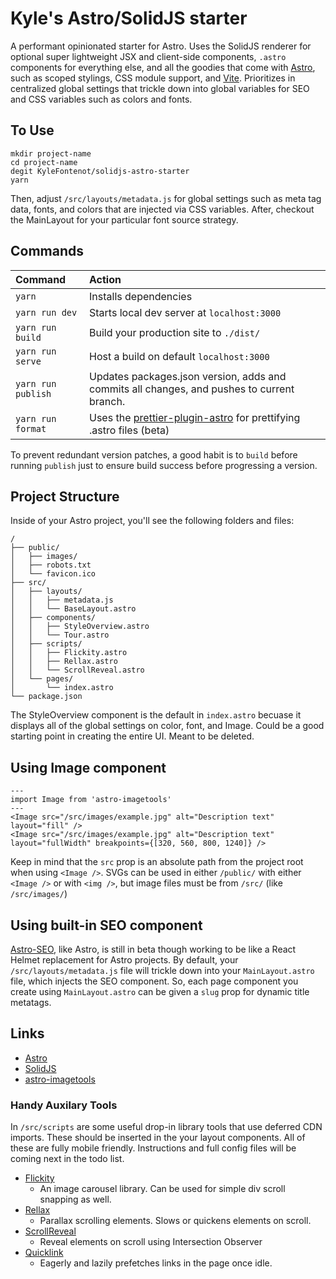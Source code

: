 # Kyle's Astro/SolidJS starter 

A performant opinionated starter for Astro. Uses the SolidJS renderer for optional super lightweight JSX and client-side components, `.astro` components for everything else, and all the goodies that come with [Astro](https://docs.astro.build/en/getting-started/), such as scoped stylings, CSS module support, and [Vite](https://vitejs.dev/). Prioritizes in centralized global settings that trickle down into global variables for SEO and CSS variables such as colors and fonts.

## To Use

```
mkdir project-name
cd project-name
degit KyleFontenot/solidjs-astro-starter
yarn
```
Then, adjust `/src/layouts/metadata.js` for global settings such as meta tag data, fonts, and colors that are injected via CSS variables. After, checkout the MainLayout for your particular font source strategy.

## Commands

| Command           | Action                                       |
|:----------------  |:-------------------------------------------- |
| `yarn`            | Installs dependencies                        |
| `yarn run dev`    | Starts local dev server at `localhost:3000`  |
| `yarn run build`  | Build your production site to `./dist/`      |
| `yarn run serve`  | Host a build on default `localhost:3000`     |
| `yarn run publish`| Updates packages.json version, adds and commits all changes, and pushes to current branch.|
| `yarn run format`| Uses the [prettier-plugin-astro](https://github.com/withastro/prettier-plugin-astro) for prettifying .astro files (beta)|

To prevent redundant version patches, a good habit is to `build` before running `publish` just to ensure build success before progressing a version.

## Project Structure

Inside of your Astro project, you'll see the following folders and files:

```
/
├── public/
│   ├── images/
│   ├── robots.txt
│   └── favicon.ico
├── src/
│   ├── layouts/
│   │   ├── metadata.js
│   │   └── BaseLayout.astro
│   ├── components/
│   │   ├── StyleOverview.astro
│   │   └── Tour.astro
│   ├── scripts/
│   │   ├── Flickity.astro
│   │   ├── Rellax.astro
│   │   └── ScrollReveal.astro
│   └── pages/
│       └── index.astro
└── package.json
```
The StyleOverview component is the default in `index.astro` becuase it displays all of the global settings on color, font, and Image. Could be a good starting point in creating the entire UI. Meant to be deleted.

## Using Image component 
```
---
import Image from 'astro-imagetools'
---
<Image src="/src/images/example.jpg" alt="Description text" layout="fill" />
<Image src="/src/images/example.jpg" alt="Description text" layout="fullWidth" breakpoints={[320, 560, 800, 1240]} />
```
Keep in mind that the `src` prop is an absolute path from the project root when using `<Image />`. SVGs can be used in either `/public/` with either `<Image />` or with `<img />`, but image files must be from `/src/` (like `/src/images/`)

## Using built-in SEO component
[Astro-SEO](https://github.com/jonasmerlin/astro-seo), like Astro, is still in beta though working to be like a React Helmet replacement for Astro projects. By default, your `/src/layouts/metadata.js` file will trickle down into your `MainLayout.astro` file, which injects the SEO component. So, each page component you create using `MainLayout.astro` can be given a `slug` prop for dynamic title metatags.

## Links 
 - [Astro](https://docs.astro.build/en/getting-started/)
 - [SolidJS](https://www.solidjs.com/)
 - [astro-imagetools](https://github.com/RafidMuhymin/astro-imagetools)

### Handy Auxilary Tools
In `/src/scripts` are some useful drop-in library tools that use deferred CDN imports. These should be inserted in the your layout components. All of these are fully mobile friendly. Instructions and full config files will be coming next in the todo list. 
 
 - [Flickity](https://flickity.metafizzy.co/)
   - An image carousel library. Can be used for simple div scroll snapping as well. 
 - [Rellax](https://dixonandmoe.com/rellax/)
   - Parallax scrolling elements. Slows or quickens elements on scroll.
 - [ScrollReveal](https://scrollrevealjs.org/guide/hello-world.html)
   -  Reveal elements on scroll using Intersection Observer
 - [Quicklink](https://getquick.link/)
   -  Eagerly and lazily prefetches links in the page once idle. 
